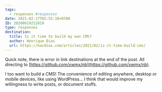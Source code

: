 ```yaml
---
tags:
  - responses #responses
date: 2021-02-17T02:55:10+0700
ID: 20200619212819
type: responses
destination:
  title: Is it time to build my own CMS?
  author: Henrique Dias
  url: https://hacdias.com/articles/2021/02/is-it-time-build-cms/
---
```


Quick note, there is error in link destinations at the end of the post. All directing to [https://github.com/xwmx/nb](https://github.com/xwmx/nb).

I too want to build a CMS! The convenience of editing anywhere, desktop or mobile devices, like using WordPress...
I think that would improve my willingness to write posts, or document stuffs.